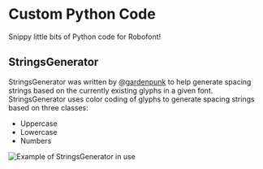 # Custom Python Code
Snippy little bits of Python code for Robofont!

## StringsGenerator

StringsGenerator was written by [@gardenpunk](https://github.com/lennyferguson) to help generate spacing strings based on the currently existing glyphs in a given font. StringsGenerator uses color coding of glyphs to generate spacing strings based on three classes:
* Uppercase
* Lowercase
* Numbers

![Example of StringsGenerator in use](Python/Documentation/stringsgenerator.png)
